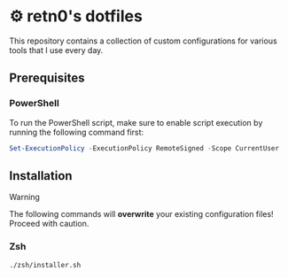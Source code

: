 # ⚙️ retn0's dotfiles

This repository contains a collection of custom configurations for various tools that I use every day.

## Prerequisites

### PowerShell

To run the PowerShell script, make sure to enable script execution by running the following command first:

```powershell
Set-ExecutionPolicy -ExecutionPolicy RemoteSigned -Scope CurrentUser
```

## Installation

> [!WARNING]
> The following commands will **overwrite** your existing configuration files! Proceed with caution.

### Zsh

```shell
./zsh/installer.sh
```
